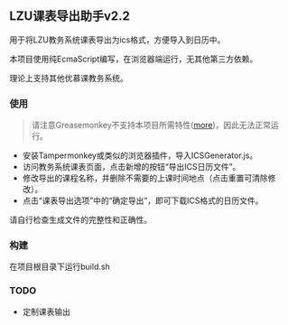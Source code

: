 ## LZU课表导出助手v2.2

用于将LZU教务系统课表导出为ics格式，方便导入到日历中。

本项目使用纯EcmaScript编写，在浏览器端运行，无其他第三方依赖。

理论上支持其他优慕课教务系统。

### 使用

> 请注意Greasemonkey不支持本项目所需特性([more](https://github.com/greasemonkey/greasemonkey/issues/2574))，因此无法正常运行。

* 安装Tampermonkey或类似的浏览器插件，导入ICSGenerator.js。
* 访问教务系统课表页面，点击新增的按钮“导出ICS日历文件”。
* 修改导出的课程名称，并删除不需要的上课时间地点（点击重置可清除修改）。
* 点击“课表导出选项”中的“确定导出”，即可下载ICS格式的日历文件。

请自行检查生成文件的完整性和正确性。

### 构建

在项目根目录下运行build.sh

### TODO

* 定制课表输出

